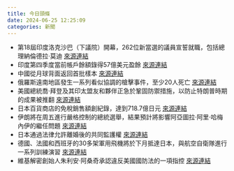 ```yaml
---
title: 今日頭條
date: 2024-06-25 12:25:09
categories: 新聞            
---
```

- 第18屆印度洛克沙巴（下議院）開幕，262位新當選的議員宣誓就職，包括總理納倫德拉·莫迪 [來源連結](https://www.thehindu.com/news/national/lok-sabha-session-live-updates-june-25/article68330322.ece)
- 印度第四季度當前帳戶餘額錄得57億美元盈餘 [來源連結](https://www.thehindu.com/news/morning-digest-june-25-2024/article68329621.ece)
- 中國從月球背面返回首批樣本 [來源連結](https://www.japantimes.co.jp/news/2024/06/25/asia-pacific/science-health/china-lunar-lander-samples/)
- 俄羅斯遠南地區發生一系列看似協調的槍擊事件，至少20人死亡 [來源連結](https://www.japantimes.co.jp/news/2024/06/25/world/politics/dagestan-shootings-islamist-threat-putin/)
- 美國總統喬·拜登及其印太盟友和夥伴正急於鞏固防禦措施，以防止特朗普時期的成果被推翻 [來源連結](https://www.japantimes.co.jp/news/2024/06/25/asia-pacific/politics/donald-trump-alliances-fear-factor/)
- 日本百貨商店的免稅銷售額創紀錄，達到718.7億日元 [來源連結](https://www.japantimes.co.jp/business/2024/06/25/department-sales-duty-free/)
- 伊朗將在周五進行嚴格控制的總統選舉，結果預計將影響阿亞圖拉·阿里·哈梅內伊的繼任問題 [來源連結](https://www.japantimes.co.jp/news/2024/06/25/world/politics/iran-election-khamenei-loyalists/)
- 日本通過法律允許離婚後的共同監護權 [來源連結](https://www.japantimes.co.jp/news/2024/06/25/japan/society/japan-joint-custody/)
- 德國、法國和西班牙的30多架軍用飛機將於下月抵達日本，與航空自衛隊進行一系列訓練演習 [來源連結](https://www.japantimes.co.jp/news/2024/06/25/japan/japan-asdf-germany-france-spain/)
- 維基解密創始人朱利安·阿桑奇承認違反美國國防法的一項指控 [來源連結](https://www.japantimes.co.jp/news/2024/06/25/world/wikileaks-julian-assange-plea/)



